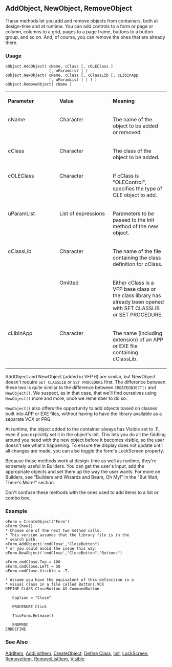 ## AddObject, NewObject, RemoveObject

These methods let you add and remove objects from containers, both at design-time and at runtime. You can add controls to a form or page or column, columns to a grid, pages to a page frame, buttons to a button group, and so on. And, of course, you can remove the ones that are already there.

### Usage

```foxpro
oObject.AddObject( cName, cClass [, cOLEClass ]
                   [, uParamList ] )
oObject.NewObject( cName, cClass [, cClassLib [, cLibInApp
                   [, uParamList ] ] ] )
oObject.RemoveObject( cName )
```
<table>
<tr>
  <td width="32%" valign="top">
  <p><b>Parameter</b></p>
  </td>
  <td width="23%" valign="top">
  <p><b>Value</b></p>
  </td>
  <td width="45%" valign="top">
  <p><b>Meaning</b></p>
  </td>
 </tr>
<tr>
  <td width="32%" valign="top">
  <p>cName</p>
  </td>
  <td width="23%" valign="top">
  <p>Character</p>
  </td>
  <td width="45%" valign="top">
  <p>The name of the object to be added or removed.</p>
  </td>
 </tr>
<tr>
  <td width="32%" valign="top">
  <p>cClass</p>
  </td>
  <td width="23%" valign="top">
  <p>Character</p>
  </td>
  <td width="45%" valign="top">
  <p>The class of the object to be added.</p>
  </td>
 </tr>
<tr>
  <td width="32%" valign="top">
  <p>cOLEClass</p>
  </td>
  <td width="23%" valign="top">
  <p>Character</p>
  </td>
  <td width="45%" valign="top">
  <p>If cClass is &quot;OLEControl&quot;, specifies the type of OLE object to add.</p>
  </td>
 </tr>
<tr>
  <td width="32%" valign="top">
  <p>uParamList</p>
  </td>
  <td width="23%" valign="top">
  <p>List of expressions</p>
  </td>
  <td width="45%" valign="top">
  <p>Parameters to be passed to the Init method of the new object.</p>
  </td>
 </tr>
<tr>
  <td width="32%" rowspan="2" valign="top">
  <p>cClassLib</p>
  </td>
  <td width="23%" valign="top">
  <p>Character</p>
  </td>
  <td width="45%" valign="top">
  <p>The name of the file containing the class definition for cClass. </p>
  </td>
 </tr>
<tr>
  <td width="33%" valign="top">
  <p>Omitted</p>
  </td>
  <td width="67%" valign="top">
  <p>Either cClass is a VFP base class or the class library has already been opened with SET CLASSLIB or SET PROCEDURE. </p>
  </td>
 </tr>
<tr>
  <td width="32%" valign="top">
  <p>cLibInApp</p>
  </td>
  <td width="23%" valign="top">
  <p>Character</p>
  </td>
  <td width="45%" valign="top">
  <p>The name (including extension) of an APP or EXE file containing cClassLib.</p>
  </td>
 </tr>
</table>

AddObject and NewObject (added in VFP 6) are similar, but NewObject doesn't require `SET CLASSLIB` or `SET PROCEDURE` first. The difference between these two is quite similar to the difference between `CREATEOBJECT()` and `NewObject()`. We suspect, as in that case, that we'll find ourselves using `NewObject()` more and more, once we remember to do so.

`NewObject()` also offers the opportunity to add objects based on classes built into APP or EXE files, without having to have the library available as a separate VCX or PRG.

At runtime, the object added to the container always has Visible set to .F., even if you explicitly set it in the object's Init. This lets you do all the fiddling around you need with the new object before it becomes visible, so the user doesn't see what's happening. To ensure the display does not update until all changes are made, you can also toggle the form's LockScreen property.

Because these methods work at design-time as well as runtime, they're extremely useful in Builders. You can get the user's input, add the appropriate objects and set them up the way the user wants. For more on Builders, see "Builders and Wizards and Bears, Oh My!" in the "But Wait, There's More!" section.

Don't confuse these methods with the ones used to add items to a list or combo box.

### Example

```foxpro
oForm = CreateObject('Form')
oForm.Show()
* Choose one of the next two method calls.
* This version assumes that the library file is in the
* search path.
oForm.AddObject('cmdClose',"CloseButton")
* or you could avoid the issue this way:
oForm.NewObject('cmdClose',"CloseButton","Buttons")

oForm.cmdClose.Top = 100
oForm.cmdClose.Left = 50
oForm.cmdClose.Visible = .T.

* Assume you have the equivalent of this definition in a
* visual class in a file called Buttons.VCX
DEFINE CLASS CloseButton AS CommandButton

   Caption = "Close"

   PROCEDURE Click

   ThisForm.Release()

   ENDPROC
ENDDEFINE
```
### See Also

[AddItem](s4g445.md), [AddListItem](s4g445.md), [CreateObject](s4g347.md), [Define Class](s4g351.md), [Init](s4g376.md), [LockScreen](s4g603.md), [RemoveItem](s4g445.md), [RemoveListItem](s4g445.md), [Visible](s4g631.md)